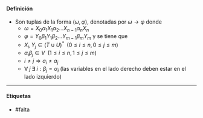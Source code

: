 #### Definición
- Son tuplas de la forma $(\omega,\varphi)$, denotadas por $\omega \rightarrow\varphi$ donde
	- $\omega=X_0\alpha_1X_1\alpha_2...X_{n-1}\alpha_nX_n$ 
	- $\varphi=Y_0\beta_1Y_1\beta_2...Y_{m-1}\beta_mY_m$ 
	y se tiene que
	- $X_i, Y_j\in(T\cup U)^*\;\;(0\le i\le n, 0\le j\le m)$  
	- $\alpha_i\beta_j\in V \;\;(1\le i\le n, 1\le j\le m)$
	- $i\ne j \Rightarrow a_i\ne a_j$ 
	- $\forall\;j\;\exists\;i : \beta_j = \alpha_i$ (las variables en el lado derecho deben estar en el lado izquierdo)
***
#### Etiquetas
- #falta 